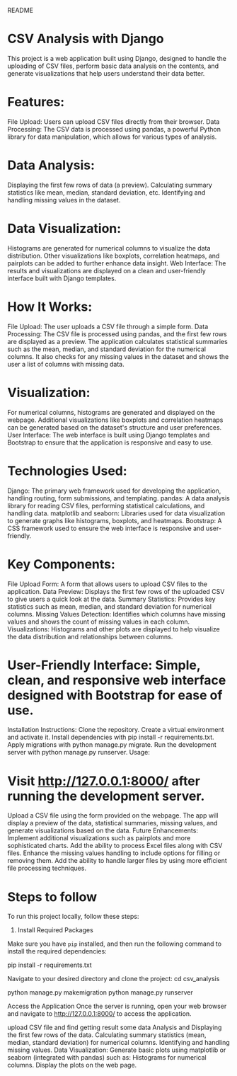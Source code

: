 README

# CSV Analysis with Django

This project is a web application built using Django, designed to handle the uploading of CSV files, perform basic data analysis on the contents, and generate visualizations that help users understand their data better.

# Features:
File Upload: Users can upload CSV files directly from their browser.
Data Processing: The CSV data is processed using pandas, a powerful Python library for data manipulation, which allows for various types of analysis.

# Data Analysis:
Displaying the first few rows of data (a preview).
Calculating summary statistics like mean, median, standard deviation, etc.
Identifying and handling missing values in the dataset.

# Data Visualization:
Histograms are generated for numerical columns to visualize the data distribution.
Other visualizations like boxplots, correlation heatmaps, and pairplots can be added to further enhance data insight.
Web Interface: The results and visualizations are displayed on a clean and user-friendly interface built with Django templates.

# How It Works:
File Upload: The user uploads a CSV file through a simple form.
Data Processing:
The CSV file is processed using pandas, and the first few rows are displayed as a preview.
The application calculates statistical summaries such as the mean, median, and standard deviation for the numerical columns.
It also checks for any missing values in the dataset and shows the user a list of columns with missing data.
# Visualization:
For numerical columns, histograms are generated and displayed on the webpage.
Additional visualizations like boxplots and correlation heatmaps can be generated based on the dataset's structure and user preferences.
User Interface: The web interface is built using Django templates and Bootstrap to ensure that the application is responsive and easy to use.

# Technologies Used:
Django: The primary web framework used for developing the application, handling routing, form submissions, and templating.
pandas: A data analysis library for reading CSV files, performing statistical calculations, and handling data.
matplotlib and seaborn: Libraries used for data visualization to generate graphs like histograms, boxplots, and heatmaps.
Bootstrap: A CSS framework used to ensure the web interface is responsive and user-friendly.

# Key Components:
File Upload Form: A form that allows users to upload CSV files to the application.
Data Preview: Displays the first few rows of the uploaded CSV to give users a quick look at the data.
Summary Statistics: Provides key statistics such as mean, median, and standard deviation for numerical columns.
Missing Values Detection: Identifies which columns have missing values and shows the count of missing values in each column.
Visualizations: Histograms and other plots are displayed to help visualize the data distribution and relationships between columns.

# User-Friendly Interface: Simple, clean, and responsive web interface designed with Bootstrap for ease of use.
Installation Instructions:
Clone the repository.
Create a virtual environment and activate it.
Install dependencies with pip install -r requirements.txt.
Apply migrations with python manage.py migrate.
Run the development server with python manage.py runserver.
Usage:
# Visit http://127.0.0.1:8000/ after running the development server.
Upload a CSV file using the form provided on the webpage.
The app will display a preview of the data, statistical summaries, missing values, and generate visualizations based on the data.
Future Enhancements:
Implement additional visualizations such as pairplots and more sophisticated charts.
Add the ability to process Excel files along with CSV files.
Enhance the missing values handling to include options for filling or removing them.
Add the ability to handle larger files by using more efficient file processing techniques.
  
# Steps to follow 

To run this project locally, follow these steps:

1. Install Required Packages

Make sure you have `pip` installed, and then run the following command to install the required dependencies:

pip install -r requirements.txt

Navigate to your desired directory and clone the project:
cd csv_analysis

python manage.py makemigration
python manage.py runserver

Access the Application
Once the server is running, open your web browser and navigate to http://127.0.0.1:8000/ to access the application.

upload CSV file and find getting result some data Analysis and Displaying the first few rows of the data.
Calculating summary statistics (mean, median, standard deviation) for numerical
columns.
Identifying and handling missing values.
Data Visualization:
Generate basic plots using matplotlib or seaborn (integrated with pandas) such as:
Histograms for numerical columns.
Display the plots on the web page.